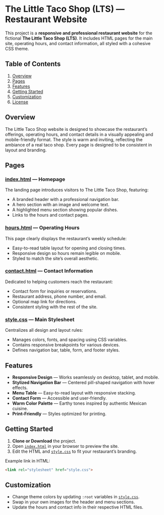 # The Little Taco Shop (LTS) — Restaurant Website

This project is a **responsive and professional restaurant website** for the fictional **The Little Taco Shop (LTS)**. It includes HTML pages for the main site, operating hours, and contact information, all styled with a cohesive CSS theme.

## Table of Contents

1. [Overview](#overview)
2. [Pages](#pages)
3. [Features](#features)
4. [Getting Started](#getting-started)
5. [Customization](#customization)
6. [License](#license)

## Overview

The Little Taco Shop website is designed to showcase the restaurant’s offerings, operating hours, and contact details in a visually appealing and mobile-friendly format. The style is warm and inviting, reflecting the ambiance of a real taco shop. Every page is designed to be consistent in layout and branding.

## Pages

### [index.html](https://github.com/ShivamMahto2105/HTML-Basic-Project/blob/main/index.html) — Homepage
The landing page introduces visitors to The Little Taco Shop, featuring:
- A branded header with a professional navigation bar.
- A hero section with an image and welcome text.
- A highlighted menu section showing popular dishes.
- Links to the hours and contact pages.

### [hours.html](https://github.com/ShivamMahto2105/HTML-Basic-Project/blob/main/hours.html) — Operating Hours
This page clearly displays the restaurant’s weekly schedule:
- Easy-to-read table layout for opening and closing times.
- Responsive design so hours remain legible on mobile.
- Styled to match the site’s overall aesthetic.

### [contact.html](https://github.com/ShivamMahto2105/HTML-Basic-Project/blob/main/contact.html) — Contact Information
Dedicated to helping customers reach the restaurant:
- Contact form for inquiries or reservations.
- Restaurant address, phone number, and email.
- Optional map link for directions.
- Consistent styling with the rest of the site.

### [style.css](https://github.com/ShivamMahto2105/HTML-Basic-Project/blob/main/style.css) — Main Stylesheet
Centralizes all design and layout rules:
- Manages colors, fonts, and spacing using CSS variables.
- Contains responsive breakpoints for various devices.
- Defines navigation bar, table, form, and footer styles.

## Features

- **Responsive Design** — Works seamlessly on desktop, tablet, and mobile.
- **Stylized Navigation Bar** — Centered pill-shaped navigation with hover effects.
- **Menu Table** — Easy-to-read layout with responsive stacking.
- **Contact Form** — Accessible and user-friendly.
- **Warm Color Palette** — Earthy tones inspired by authentic Mexican cuisine.
- **Print-Friendly** — Styles optimized for printing.

## Getting Started

1. **Clone or Download** the project.
2. Open [`index.html`](https://github.com/ShivamMahto2105/HTML-Basic-Project/blob/main/index.html) in your browser to preview the site.
3. Edit the HTML and [`style.css`](https://github.com/ShivamMahto2105/HTML-Basic-Project/blob/main/style.css) to fit your restaurant’s branding.

Example link in HTML:
```html
<link rel="stylesheet" href="style.css">
```

## Customization

- Change theme colors by updating `:root` variables in [`style.css`](https://github.com/ShivamMahto2105/HTML-Basic-Project/blob/main/style.css).
- Swap in your own images for the header and menu sections.
- Update the hours and contact info in their respective HTML files.


